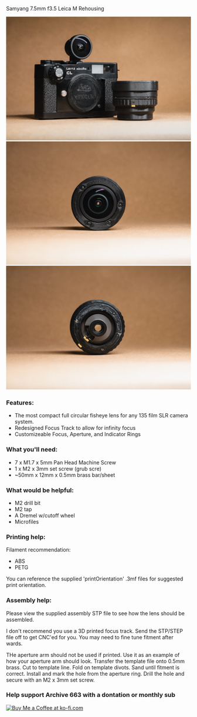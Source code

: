 Samyang 7.5mm f3.5 Leica M Rehousing

![productShot001](https://github.com/Archive-663/samyang7_5mm/blob/main/ASSETS/PRODUCT/sam7_5_product%20(21).jpg)
![productShot001](https://github.com/Archive-663/samyang7_5mm/blob/main/ASSETS/PRODUCT/sam7_5_product%20(19).jpg)
![productShot001](https://github.com/Archive-663/samyang7_5mm/blob/main/ASSETS/PRODUCT/sam7_5_product%20(20).jpg)


### Features:
- The most compact full circular fisheye lens for any 135 film SLR camera system. 
- Redesigned Focus Track to allow for infinity focus
- Customizeable Focus, Aperture, and Indicator Rings

### What you'll need:
- 7 x M1.7 x 5mm Pan Head Machine Screw
- 1 x M2 x 3mm set screw (grub scre)
- ~50mm x 12mm x 0.5mm brass bar/sheet

### What would be helpful:
- M2 drill bit
- M2 tap
- A Dremel w/cutoff wheel
- Microfiles

### Printing help:
Filament recommendation:
- ABS
- PETG

You can reference the supplied 'printOrientation' .3mf files for suggested print orientation.

### Assembly help:
Please view the supplied assembly STP file to see how the lens should be assembled.

I don't recommend you use a 3D printed focus track. Send the STP/STEP file off to get CNC'ed for you. You may need to fine tune fitment after wards.

THe aperture arm should not be used if printed. Use it as an example of how your aperture arm should look. Transfer the template file onto 0.5mm brass. Cut to template line. Fold on template divots. Sand until fitment is correct. Install and mark the hole from the aperture ring. Drill the hole and secure with an M2 x 3mm set screw. 

### Help support Archive 663 with a dontation or monthly sub

<a href='https://ko-fi.com/P5P3MHMSF' target='_blank'><img height='36' style='border:0px;height:36px;' src='https://storage.ko-fi.com/cdn/kofi2.png?v=3' border='0' alt='Buy Me a Coffee at ko-fi.com' /></a>
